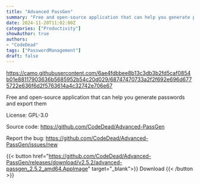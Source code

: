 ```yaml
---
title: "Advanced PassGen"
summary: "Free and open-source application that can help you generate passwords and export them"
date: 2024-11-20T11:02:00Z
categories: ["Productivity"]
showAuthor: true
authors:
- "CodeDead"
tags: ["PasswordManagement"]
draft: false
---
```


https://camo.githubusercontent.com/6ae4fdbbee8b13c3db3b2fd5caf0854b01e88117903636b5685952b54c20d029/68747470733a2f2f692e696d6775722e636f6d2f5763614a4c32742e706e67

Free and open-source application that can help you generate passwords and export them

License: GPL-3.0

Source code: <https://github.com/CodeDead/Advanced-PassGen>

Report the bug: <https://github.com/CodeDead/Advanced-PassGen/issues/new>  

{{< button href="https://github.com/CodeDead/Advanced-PassGen/releases/download/v2.5.2/advanced-passgen_2.5.2_amd64.AppImage" target="_blank">}}
Download
{{< /button >}}
